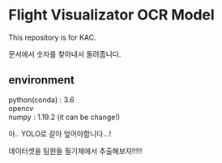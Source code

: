 # Flight Visualizator OCR Model
This repository is for KAC.

문서에서 숫자를 찾아내서 돌려줍니다.

## environment
python(conda) : 3.6   
opencv   
numpy : 1.19.2 (it can be change!)   

아.. YOLO로 갈아 엎어야합니다...!

데이터셋을 팀원들 필기체에서 추출해보자!!!!!
